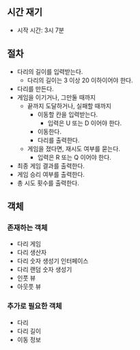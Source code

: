
## 시간 재기

- 시작 시간: 3시 7분

## 절차

- 다리의 길이를 입력받는다.
  - 다리의 길이는 3 이상 20 이하이어야 한다.
- 다리를 만든다.
- 게임을 이기거나, 그만둘 때까지
  - 끝까지 도달하거나, 실패할 때까지
    - 이동할 칸을 입력받는다.
      - 입력은 U 또는 D 이어야 한다.
    - 이동한다.
    - 다리를 출력한다.
  - 게임을 졌다면, 재시도 여부를 묻는다.
    - 입력은 R 또는 Q 이어야 한다.
- 최종 게임 결과를 출력한다.
- 게임 승리 여부를 출력한다.
- 총 시도 횟수를 출력한다.

## 객체

### 존재하는 객체
- 다리 게임
- 다리 생산자
- 다리 숫자 생성기 인터페이스
- 다리 랜덤 숫자 생성기
- 인풋 뷰
- 아웃풋 뷰

### 추가로 필요한 객체
- 다리
- 다리 길이
- 이동 정보